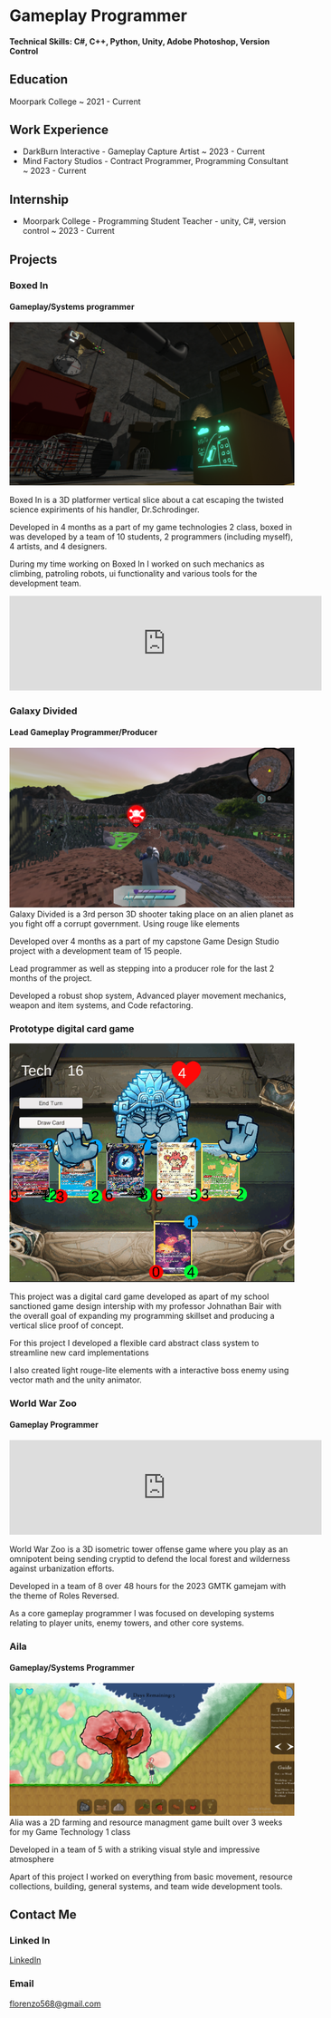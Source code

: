 # Gameplay Programmer

#### Technical Skills: C#, C++, Python, Unity, Adobe Photoshop, Version Control

## Education
Moorpark College ~ 2021 - Current

## Work Experience
- DarkBurn Interactive - Gameplay Capture Artist ~ 2023 - Current
- Mind Factory Studios - Contract Programmer, Programming Consultant ~ 2023 - Current
  
## Internship
- Moorpark College - Programming Student Teacher - unity, C#, version control ~ 2023 - Current

## Projects

### Boxed In
#### Gameplay/Systems programmer
![](assets/BoxedInSS.PNG)

Boxed In is a 3D platformer vertical slice about a cat escaping the twisted science expiriments of his handler, Dr.Schrodinger.

Developed in 4 months as a part of my game technologies 2 class, boxed in was developed by a team of 10 students, 2 programmers (including myself), 4 artists, and 4 designers.

During my time working on Boxed In I worked on such mechanics as climbing, patroling robots, ui functionality and various tools for the development team.

<iframe frameborder="0" src="https://itch.io/embed/2075813" width="552" height="167"><a href="https://heroshrine.itch.io/boxed-in">Boxed In by Heroshrine, ImCrowley, batmanlm_8</a></iframe>

### Galaxy Divided
#### Lead Gameplay Programmer/Producer
![](assets/GDSS1.PNG)
Galaxy Divided is a 3rd person 3D shooter taking place on an alien planet as you fight off a corrupt government. Using rouge like elements

Developed over 4 months as a part of my capstone Game Design Studio project with a development team of 15 people.

Lead programmer as well as stepping into a producer role for the last 2 months of the project.

Developed a robust shop system, Advanced player movement mechanics, weapon and item systems, and Code refactoring.

### Prototype digital card game
![](assets/CardGameBoss.gif)

This project was a digital card game developed as apart of my school sanctioned game design intership with my professor Johnathan Bair with the overall goal of expanding my programming skillset and producing a vertical slice proof of concept.

For this project I developed a flexible card abstract class system to streamline new card implementations

I also created light rouge-lite elements with a interactive boss enemy using vector math and the unity animator.

### World War Zoo
#### Gameplay Programmer

<iframe frameborder="0" src="https://itch.io/embed/2160330" width="552" height="167"><a href="https://heroshrine.itch.io/world-war-zoo">World War Zoo by Heroshrine, DocDankDandy, batmanlm_8, Bluevoker, MayoMiu, vanipurin</a></iframe>

World War Zoo is a 3D isometric tower offense game where you play as an omnipotent being sending cryptid to defend the local forest and wilderness against urbanization efforts.

Developed in a team of 8 over 48 hours for the 2023 GMTK gamejam with the theme of Roles Reversed.

As a core gameplay programmer I was focused on developing systems relating to player units, enemy towers, and other core systems.

### Aila

#### Gameplay/Systems Programmer
![](assets/AliaSS1.PNG)
Alia was a 2D farming and resource managment game built over 3 weeks for my Game Technology 1 class

Developed in a team of 5 with a striking visual style and impressive atmosphere

Apart of this project I worked on everything from basic movement, resource collections, building, general systems, and team wide development tools.


## Contact Me
### Linked In

[LinkedIn](www.linkedin.com/in/lorenzo-fernandez-878396204)
### Email

<florenzo568@gmail.com>
